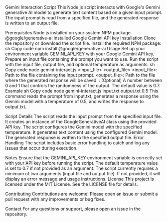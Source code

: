Gemini Interaction Script
This Node.js script interacts with Google's Gemini generative AI model to generate text content based on a given input prompt. The input prompt is read from a specified file, and the generated response is written to an output file.

Prerequisites
Node.js installed on your system
NPM package @google/generative-ai installed
Google Gemini API key
Installation
Clone the repository or download the script file.
Install the required NPM package:
sh
Copy code
npm install @google/generative-ai
Usage
Set up your environment variable GEMINI_API_KEY with your Google Gemini API key.
Prepare an input file containing the prompt you want to use.
Run the script with the input file, output file, and optional temperature as arguments:
sh
Copy code
node gemini-interact.js <input_file> <output_file> <temperature>
<input_file>: Path to the file containing the input prompt.
<output_file>: Path to the file where the generated response will be saved.
<temperature>: (Optional) A number between 0 and 1 that controls the randomness of the output. The default value is 0.7.
Example
sh
Copy code
node gemini-interact.js input.txt output.txt 0.5
This command reads the prompt from input.txt, generates a response using the Gemini model with a temperature of 0.5, and writes the response to output.txt.

Script Details
The script reads the input prompt from the specified input file.
It creates an instance of the GoogleGenerativeAI class using the provided API key.
The script configures the Gemini model with the specified temperature.
It generates text content using the configured Gemini model.
The generated response is written to the specified output file.
Error Handling
The script includes basic error handling to catch and log any issues that occur during execution.

Notes
Ensure that the GEMINI_API_KEY environment variable is correctly set with your API key before running the script.
The default temperature value is set to 0.7 if not provided as an argument.
The script currently requires a minimum of two arguments (input file and output file). If not provided, it will display an error message and usage instructions.
License
This project is licensed under the MIT License. See the LICENSE file for details.

Contributing
Contributions are welcome! Please open an issue or submit a pull request with any improvements or bug fixes.

Contact
For any questions or support, please open an issue in the repository.
